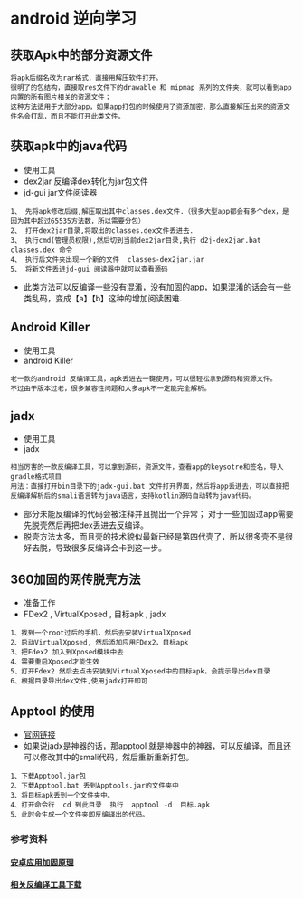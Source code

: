 # android 逆向学习


## 获取Apk中的部分资源文件
```
将apk后缀名改为rar格式，直接用解压软件打开。
很明了的包结构，直接取res文件下的drawable 和 mipmap 系列的文件夹，就可以看到app内置的所有图片相关的资源文件；
这种方法适用于大部分app，如果app打包的时候使用了资源加密，那么直接解压出来的资源文件名会打乱，而且不能打开此类文件。
```

## 获取apk中的java代码

* 使用工具
* dex2jar 反编译dex转化为jar包文件
* jd-gui  jar文件阅读器

```
1、 先将apk修改后缀,解压取出其中classes.dex文件.（很多大型app都会有多个dex，是因为其中超过65535方法数，所以需要分包）
2、 打开dex2jar目录,将取出的classes.dex文件丢进去.
3、 执行cmd(管理员权限),然后切到当前dex2jar目录,执行 d2j-dex2jar.bat classes.dex 命令
4、 执行后文件夹出现一个新的文件  classes-dex2jar.jar
5、 将新文件丢进jd-gui 阅读器中就可以查看源码
```
*  此类方法可以反编译一些没有混淆，没有加固的app，如果混淆的话会有一些类乱码，变成【a】【b】这种的增加阅读困难.


## Android Killer

* 使用工具
* android Killer  

```
老一款的android 反编译工具，apk丢进去一键使用，可以很轻松拿到源码和资源文件。
不过由于版本过老，很多兼容性问题和大多apk不一定能完全解析。
```

## jadx

* 使用工具
* jadx

```
相当厉害的一款反编译工具，可以拿到源码，资源文件，查看app的keysotre和签名，导入gradle格式项目
用法：直接打开bin目录下的jadx-gui.bat 文件打开界面，然后将app丢进去，可以直接把反编译解析后的smali语言转为java语言，支持kotlin源码自动转为java代码。
```
* 部分未能反编译的代码会被注释并且抛出一个异常； 对于一些加固过app需要先脱壳然后再把dex丢进去反编译。
* 脱壳方法太多，而且壳的技术貌似最新已经是第四代壳了，所以很多壳不是很好去脱，导致很多反编译会卡到这一步。


## 360加固的网传脱壳方法

* 准备工作
* FDex2 , VirtualXposed , 目标apk ,  jadx

```
1、找到一个root过后的手机，然后去安装VirtualXposed
2、启动VirtualXposed, 然后添加应用FDex2，目标apk
3、把Fdex2 加入到Xposed模块中去
4、需要重启Xposed才能生效
5、打开Fdex2 然后去点击安装到VirtualXposed中的目标apk，会提示导出dex目录
6、根据目录导出dex文件,使用jadx打开即可
```

## Apptool 的使用

* [官网链接](https://ibotpeaches.github.io/Apktool/)
* 如果说jadx是神器的话，那apptool 就是神器中的神器，可以反编译，而且还可以修改其中的smali代码，然后重新重新打包。

```
1、下载Apptool.jar包
2、下载Apptool.bat 丢到Apptools.jar的文件夹中
3、将目标apk丢到一个文件夹中。
4、打开命令行  cd 到此目录  执行  apptool -d  目标.apk
5、此时会生成一个文件夹即反编译出的代码。
```


### 参考资料

#### [安卓应用加固原理](https://www.jianshu.com/p/4ff48b761ff6)
#### [相关反编译工具下载](https://down.52pojie.cn/Tools/Android_Tools/)
